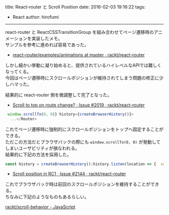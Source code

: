 title: React-router と Scroll Position
date: 2016-02-03 19:16:22
tags:
- React
author: hirofumi

---
react-router と ReactCSSTransitionGroup を組み合わせてページ遷移時のアニメーションを実装したメモ。  
サンプルを参考に進めれば容易であった。

-   [react-router/examples/animations at master · rackt/react-router](https://github.com/rackt/react-router/tree/master/examples/animations)

しかし細かい挙動に凝り始めると、提供されているハイレベルなAPIでは難しくなってくる。  
今回はページ遷移時にスクロールポジションが維持されてしまう問題の修正に少しハマった。

結果的に react-router 側を微調整して完了となった。

-   [Scroll to top on route change? · Issue #2019 · rackt/react-router](https://github.com/rackt/react-router/issues/2019)

```js
 window.scrollTo(0, 0)} history={createBrowserHistory()}>
  ...</Router>
```

これでページ遷移時に強制的にスクロールポジションをトップへ固定することができる。  
ただこの方法だとブラウザバックの際にも `window.scrollTo(0, 0)` が発動してしまいユーザビリティが損なわれる。  
結果的に下記の方法を採用した。

```js
const history = createBrowserHistory();history.listen(location => {  setTimeout(() => {    if (location.action === 'POP') {      return;    }    window.scrollTo(0, 0);  });});const routes = (      // ...  </Router>);
```

-   [Scroll position in RC1 · Issue #2144 · rackt/react-router](https://github.com/rackt/react-router/issues/2144#issuecomment-150939358)

これでブラウザバック時は前回のスクロールポジションを維持することができる。  
ちなみに下記のようなものもあるらしい。

[rackt/scroll-behavior - JavaScript](https://github.com/rackt/scroll-behavior)